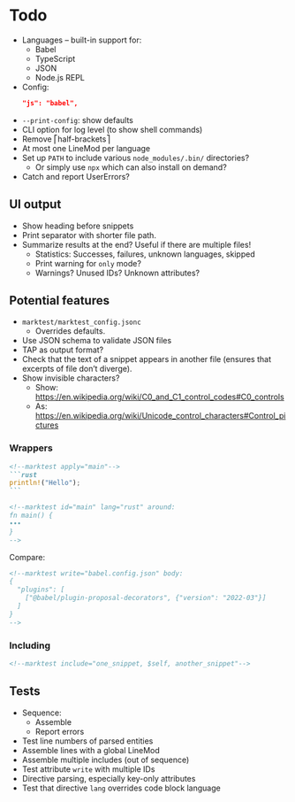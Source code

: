 # Todo

* Languages – built-in support for:
  * Babel
  * TypeScript
  * JSON
  * Node.js REPL
* Config:
  ```json
  "js": "babel",
  ```
* `--print-config`: show defaults
* CLI option for log level (to show shell commands)
* Remove ⎡half-brackets⎤
* At most one LineMod per language
* Set up `PATH` to include various `node_modules/.bin/` directories?
  * Or simply use `npx` which can also install on demand?
* Catch and report UserErrors?

## UI output

* Show heading before snippets
* Print separator with shorter file path.
* Summarize results at the end? Useful if there are multiple files!
  * Statistics: Successes, failures, unknown languages, skipped
  * Print warning for `only` mode?
  * Warnings? Unused IDs? Unknown attributes?

## Potential features

* `marktest/marktest_config.jsonc`
  * Overrides defaults.
* Use JSON schema to validate JSON files
* TAP as output format?
* Check that the text of a snippet appears in another file (ensures that excerpts of file don’t diverge).
* Show invisible characters?
  * Show: https://en.wikipedia.org/wiki/C0_and_C1_control_codes#C0_controls
  * As: https://en.wikipedia.org/wiki/Unicode_control_characters#Control_pictures

### Wrappers

``````md
<!--marktest apply="main"-->
```rust
println!("Hello");
```

<!--marktest id="main" lang="rust" around:
fn main() {
•••
}
-->
``````

Compare:

```md
<!--marktest write="babel.config.json" body:
{
  "plugins": [
    ["@babel/plugin-proposal-decorators", {"version": "2022-03"}]
  ]
}
-->
```

### Including

```md
<!--marktest include="one_snippet, $self, another_snippet"-->
```

## Tests

* Sequence:
  * Assemble
  * Report errors
* Test line numbers of parsed entities
* Assemble lines with a global LineMod
* Assemble multiple includes (out of sequence)
* Test attribute `write` with multiple IDs
* Directive parsing, especially key-only attributes
* Test that directive `lang` overrides code block language
